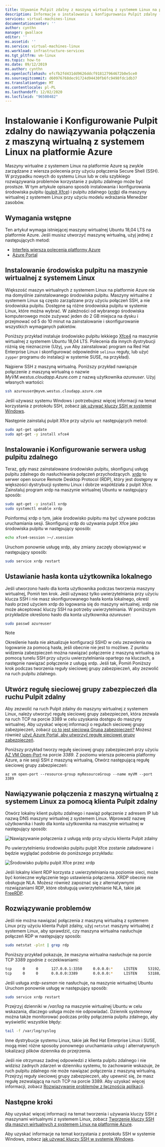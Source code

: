 ```yaml
---
title: Używanie Pulpit zdalny z maszyną wirtualną z systemem Linux na platformie Azure
description: Informacje o instalowaniu i konfigurowaniu Pulpit zdalny (xrdp) w celu nawiązania połączenia z maszyną wirtualną z systemem Linux na platformie Azure przy użyciu narzędzi graficznych
services: virtual-machines-linux
documentationcenter: ''
author: cynthn
manager: gwallace
editor: ''
ms.assetid: ''
ms.service: virtual-machines-linux
ms.workload: infrastructure-services
ms.tgt_pltfrm: vm-linux
ms.topic: how-to
ms.date: 09/12/2019
ms.author: cynthn
ms.openlocfilehash: efcfb2fd431dd9626ddcf918127964672b0e5ce0
ms.sourcegitcommit: d60976768dec91724d94430fb6fc9498fdc1db37
ms.translationtype: MT
ms.contentlocale: pl-PL
ms.lasthandoff: 12/02/2020
ms.locfileid: "96500482"
---
```

# <a name="install-and-configure-remote-desktop-to-connect-to-a-linux-vm-in-azure"></a>Instalowanie i Konfigurowanie Pulpit zdalny do nawiązywania połączenia z maszyną wirtualną z systemem Linux na platformie Azure
Maszyny wirtualne z systemem Linux na platformie Azure są zwykle zarządzane z wiersza polecenia przy użyciu połączenia Secure Shell (SSH). W przypadku nowych do systemu Linux lub w celu szybkiego rozwiązywania problemów korzystanie z pulpitu zdalnego może być prostsze. W tym artykule opisano sposób instalowania i konfigurowania środowiska pulpitu ([pulpit Xfce](https://www.xfce.org)) i pulpitu zdalnego ([xrdp](http://xrdp.org)) dla maszyny wirtualnej z systemem Linux przy użyciu modelu wdrażania Menedżer zasobów.


## <a name="prerequisites"></a>Wymagania wstępne
Ten artykuł wymaga istniejącej maszyny wirtualnej Ubuntu 18,04 LTS na platformie Azure. Jeśli musisz utworzyć maszynę wirtualną, użyj jednej z następujących metod:

- [Interfejs wiersza polecenia platformy Azure](quick-create-cli.md)
- [Azure Portal](quick-create-portal.md)


## <a name="install-a-desktop-environment-on-your-linux-vm"></a>Instalowanie środowiska pulpitu na maszynie wirtualnej z systemem Linux
Większość maszyn wirtualnych z systemem Linux na platformie Azure nie ma domyślnie zainstalowanego środowiska pulpitu. Maszyny wirtualne z systemem Linux są często zarządzane przy użyciu połączeń SSH, a nie środowiska pulpitu. Dostępne są różne środowiska pulpitu w systemie Linux, które można wybrać. W zależności od wybranego środowiska komputerowego może zużywać jeden do 2 GB miejsca na dysku i przejmować od 5 do 10 minut na zainstalowanie i skonfigurowanie wszystkich wymaganych pakietów.

Poniższy przykład instaluje środowisko pulpitu lekkiego [Xfce4](https://www.xfce.org/) na maszynie wirtualnej z systemem Ubuntu 18,04 LTS. Polecenia dla innych dystrybucji różnią się nieznacznie (Użyj, `yum` Aby zainstalować program na Red Hat Enterprise Linux i skonfigurować odpowiednie `selinux` reguły, lub użyć `zypper` programu do instalacji w systemie SUSE, na przykład).

Najpierw SSH z maszyną wirtualną. Poniższy przykład nawiązuje połączenie z maszyną wirtualną o nazwie *MyVM.westus.cloudapp.Azure.com* z nazwą użytkownika *azureuser*. Użyj własnych wartości:

```bash
ssh azureuser@myvm.westus.cloudapp.azure.com
```

Jeśli używasz systemu Windows i potrzebujesz więcej informacji na temat korzystania z protokołu SSH, zobacz [jak używać kluczy SSH w systemie Windows](ssh-from-windows.md).

Następnie zainstaluj pulpit Xfce przy użyciu `apt` następujących metod:

```bash
sudo apt-get update
sudo apt-get -y install xfce4
```

## <a name="install-and-configure-a-remote-desktop-server"></a>Instalowanie i Konfigurowanie serwera usług pulpitu zdalnego
Teraz, gdy masz zainstalowane środowisko pulpitu, skonfiguruj usługę pulpitu zdalnego do nasłuchiwania połączeń przychodzących. [xrdp](http://xrdp.org) to serwer open source Remote Desktop Protocol (RDP), który jest dostępny w większości dystrybucji systemu Linux i dobrze współdziała z pulpit Xfce. Zainstaluj program xrdp na maszynie wirtualnej Ubuntu w następujący sposób:

```bash
sudo apt-get -y install xrdp
sudo systemctl enable xrdp
```

Poinformuj xrdp o tym, jakie środowisko pulpitu ma być używane podczas uruchamiania sesji. Skonfiguruj xrdp do używania pulpit Xfce jako środowiska pulpitu w następujący sposób:

```bash
echo xfce4-session >~/.xsession
```

Uruchom ponownie usługę xrdp, aby zmiany zaczęły obowiązywać w następujący sposób:

```bash
sudo service xrdp restart
```


## <a name="set-a-local-user-account-password"></a>Ustawianie hasła konta użytkownika lokalnego
Jeśli utworzono hasło dla konta użytkownika podczas tworzenia maszyny wirtualnej, Pomiń ten krok. Jeśli używasz tylko uwierzytelniania przy użyciu klucza SSH i nie masz skonfigurowanego hasła konta lokalnego, określ hasło przed użyciem xrdp do logowania się do maszyny wirtualnej. xrdp nie może akceptować kluczy SSH na potrzeby uwierzytelniania. W poniższym przykładzie określono hasło dla konta użytkownika *azureuser*:

```bash
sudo passwd azureuser
```

> [!NOTE]
> Określenie hasła nie aktualizuje konfiguracji SSHD w celu zezwolenia na logowanie za pomocą hasła, jeśli obecnie nie jest to możliwe. Z punktu widzenia zabezpieczeń można nawiązać połączenie z maszyną wirtualną za pomocą tunelu SSH przy użyciu uwierzytelniania opartego na kluczach, a następnie nawiązać połączenie z usługą xrdp. Jeśli tak, Pomiń Poniższy krok podczas tworzenia reguły sieciowej grupy zabezpieczeń, aby zezwolić na ruch pulpitu zdalnego.


## <a name="create-a-network-security-group-rule-for-remote-desktop-traffic"></a>Utwórz regułę sieciowej grupy zabezpieczeń dla ruchu Pulpit zdalny
Aby zezwolić na ruch Pulpit zdalny do maszyny wirtualnej z systemem Linux, należy utworzyć regułę sieciowej grupy zabezpieczeń, która zezwala na ruch TCP na porcie 3389 w celu uzyskania dostępu do maszyny wirtualnej. Aby uzyskać więcej informacji o regułach sieciowej grupy zabezpieczeń, zobacz [co to jest sieciowa Grupa zabezpieczeń?](../../virtual-network/network-security-groups-overview.md?toc=%2fazure%2fvirtual-machines%2flinux%2ftoc.json) Możesz również [użyć Azure Portal, aby utworzyć regułę sieciowej grupy zabezpieczeń](../windows/nsg-quickstart-portal.md?toc=%2fazure%2fvirtual-machines%2flinux%2ftoc.json).

Poniższy przykład tworzy regułę sieciowej grupy zabezpieczeń przy użyciu [AZ VM Open-Port](/cli/azure/vm#az-vm-open-port) na porcie *3389*. Z poziomu wiersza polecenia platformy Azure, a nie sesji SSH z maszyną wirtualną, Otwórz następującą regułę sieciowej grupy zabezpieczeń:

```azurecli
az vm open-port --resource-group myResourceGroup --name myVM --port 3389
```


## <a name="connect-your-linux-vm-with-a-remote-desktop-client"></a>Nawiązywanie połączenia z maszyną wirtualną z systemem Linux za pomocą klienta Pulpit zdalny
Otwórz lokalny klient pulpitu zdalnego i nawiąż połączenie z adresem IP lub nazwą DNS maszyny wirtualnej z systemem Linux. Wprowadź nazwę użytkownika i hasło dla konta użytkownika na maszynie wirtualnej w następujący sposób:

![Nawiązywanie połączenia z usługą xrdp przy użyciu klienta Pulpit zdalny](./media/use-remote-desktop/remote-desktop-client.png)

Po uwierzytelnieniu środowisko pulpitu pulpit Xfce zostanie załadowane i będzie wyglądać podobnie do poniższego przykładu:

![Środowisko pulpitu pulpit Xfce przez xrdp](./media/use-remote-desktop/xfce-desktop-environment.png)

Jeśli lokalny klient RDP korzysta z uwierzytelniania na poziomie sieci, może być konieczne wyłączenie tego ustawienia połączenia. XRDP obecnie nie obsługuje NLA. Możesz również zapoznać się z alternatywnymi rozwiązaniami RDP, które obsługują uwierzytelnianie NLA, takie jak [FreeRDP](https://www.freerdp.com).


## <a name="troubleshoot"></a>Rozwiązywanie problemów
Jeśli nie można nawiązać połączenia z maszyną wirtualną z systemem Linux przy użyciu klienta Pulpit zdalny, użyj `netstat` maszyny wirtualnej z systemem Linux, aby sprawdzić, czy maszyna wirtualna nasłuchuje połączeń RDP w następujący sposób:

```bash
sudo netstat -plnt | grep rdp
```

Poniższy przykład pokazuje, że maszyna wirtualna nasłuchuje na porcie TCP 3389 zgodnie z oczekiwaniami:

```bash
tcp     0     0      127.0.0.1:3350     0.0.0.0:*     LISTEN     53192/xrdp-sesman
tcp     0     0      0.0.0.0:3389       0.0.0.0:*     LISTEN     53188/xrdp
```

Jeśli usługa *xrdp-sesman* nie nasłuchuje, na maszynie wirtualnej Ubuntu Uruchom ponownie usługę w następujący sposób:

```bash
sudo service xrdp restart
```

Przejrzyj dzienniki w */var/log* na maszynie wirtualnej Ubuntu w celu wskazania, dlaczego usługa może nie odpowiadać. Dziennik systemowy można także monitorować podczas próby połączenia pulpitu zdalnego, aby wyświetlić wszystkie błędy:

```bash
tail -f /var/log/syslog
```

Inne dystrybucje systemu Linux, takie jak Red Hat Enterprise Linux i SUSE, mogą mieć różne sposoby ponownego uruchamiania usług i alternatywnych lokalizacji plików dziennika do przejrzenia.

Jeśli nie otrzymasz żadnej odpowiedzi z klienta pulpitu zdalnego i nie widzisz żadnych zdarzeń w dzienniku systemu, to zachowanie wskazuje, że ruch pulpitu zdalnego nie może nawiązać połączenia z maszyną wirtualną. Przejrzyj reguły sieciowej grupy zabezpieczeń, aby upewnić się, że masz regułę zezwalającą na ruch TCP na porcie 3389. Aby uzyskać więcej informacji, zobacz [Rozwiązywanie problemów z łącznością aplikacji](../troubleshooting/troubleshoot-app-connection.md).


## <a name="next-steps"></a>Następne kroki
Aby uzyskać więcej informacji na temat tworzenia i używania kluczy SSH z maszynami wirtualnymi z systemem Linux, zobacz [Tworzenie kluczy SSH dla maszyn wirtualnych z systemem Linux na platformie Azure](mac-create-ssh-keys.md).

Aby uzyskać informacje na temat korzystania z protokołu SSH w systemie Windows, zobacz [jak używać kluczy SSH w systemie Windows](ssh-from-windows.md).